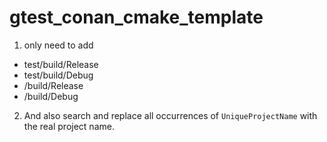 # gtest_conan_cmake_template

1. only need to add 
- test/build/Release
- test/build/Debug
- <projectName>/build/Release
- <projectName>/build/Debug

2. And also search and replace all occurrences of `UniqueProjectName` with the real project name.
